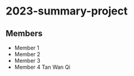 # 2023-summary-project

## Members

- Member 1
- Member 2
- Member 3
- Member 4 Tan Wan Qi

<Description of your project>
